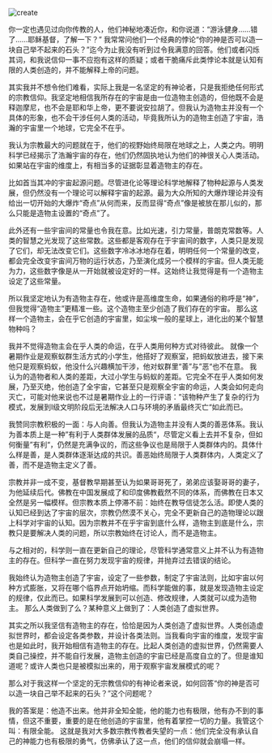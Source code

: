 ![create](http://static.insomnia-er.com/create.jpg)



你一定也遇见过向你传教的人，他们神秘地凑近你，和你说道：“游泳健身……错了……耶稣基督，了解一下？”
我常常问他们一个经典的悖论“你的神是否可以造一块自己举不起来的石头？”迄今为止我没有听到过令我满意的回答。他们或者闪烁其词，和我说信仰一事不应抱有这样的质疑；或者干脆痛斥此类悖论本就是认知有限的人类创造的，并不能解释上帝的问题。

其实我并不想令他们难看，实际上我是一名坚定的有神论者，只是我拒绝任何形式的宗教信仰。我坚定地相信我所存在的宇宙是由一位造物主创造的，但他既不会是释迦摩尼，也不会是耶和华上帝，更不要说安拉胡了。但我认为造物主并没有一个具体的形象，也不会干涉任何人类的活动，毕竟我所认为的造物主创造了宇宙，浩瀚的宇宙里一个地球，它完全不在乎。

我认为宗教最大的问题就在于，他们的视野始终局限在地球之上，人类之内。明明科学已经揭示了浩瀚宇宙的存在，他们仍然固执地认为他们的神很关心人类活动。如果站在宇宙的维度上，有相当多的证据彰显着造物主的存在。

比如首当其冲的宇宙起源问题。尽管进化论等理论科学地解释了物种起源与人类发展，但仍然没有一个理论可以解释宇宙的起源。最为大众所知的大爆炸理论并没有给出一切开始的大爆炸“奇点”从何而来，反而显得“奇点”像是被放在那儿似的，那么只能是造物主设置的“奇点”了。

此外还有一些宇宙间的常量也令我在意。比如光速，引力常量，普朗克常数等。人类的智慧之光发现了这些常数。这些都是客观存在于宇宙间的数字，人类只是发现了它们，却无法改变它们。这些数字冷冰冰地存在着，明明任何一个常量的改变，都会完全改变宇宙间万物的运行状态，乃至演化成另一个模样的宇宙。但人类无能为力，这些数字像是从一开始就被设定好的一样。这始终让我觉得是有一个造物主设定了这些常量。

所以我坚定地认为有造物主存在，他或许是高维度生命，如果通俗的称呼是“神”，但我觉得“造物主”更精准一些。这个造物主至少创造了我们存在的宇宙。
那么这样一个造物主，会在乎它创造的宇宙里，如尘埃一般的星球上，进化出的某个智慧物种吗？

我并不觉得造物主会在乎人类的命运，在乎人类用何种方式对待彼此。
就像一个暑期作业是观察蚁群生活方式的小学生，他搭好了观察室，把蚂蚁放进去，接下来他只是观察蚂蚁，他没什么兴趣横加干涉，他对蚁群里“善”与”恶“也不在意。
我认为的造物者和人类的差距，大过小学生与蚂蚁的差距。它完全不在乎人类如何发展，乃至灭绝，他创造了全宇宙，它甚至只是观察全宇宙的命运，人类会如何走向灭亡，可能对他来说也不过是暑期作业上的一行评语：”该物种产生了复杂的行为模式，发展到I级文明阶段后无法解决人口与环境的矛盾最终灭亡“如此而已。

我赞同宗教积极的一面：与人向善。但我认为造物主并没有人类的善恶体系。我认为善本质上是一种”有利于人类群体发展的品质“，尽管定义看上去并不复杂，但如何衡量”有利“，仍然是充满争议的，而这些争议也是局限于人类群体内的。具体什么样是善，是人类群体逐渐达成的共识。善恶始终局限于人类群体内，人类定义了善，而不是造物主定义了善。


宗教并非一成不变，基督教早期甚至认为如果哥哥死了，弟弟应该娶哥哥的妻子，为他延续后代。佛教在中国发展成了和印度佛教截然不同的体系，而佛教在日本又全然是另一幅模样。但宗教本质上停滞不前：始终在教导信徒怎么活。即使人类的认知已经到达了宇宙的层次，宗教仍然漠不关心，完全不更新自己的造物理论以跟上科学对宇宙的认知。因为宗教并不在乎宇宙到底什么样，造物主到底是什么，宗教只是要解决人类的问题，所以宗教始终在讨论人，而不是造物主。 

与之相对的，科学则一直在更新自己的理论，尽管科学通常意义上并不认为有造物主的存在。但科学一直在努力发现宇宙的规律，并抛弃过去错误的结论。

我始终认为造物主创造了宇宙，设定了一些参数，制定了宇宙法则，比如宇宙以何种方式膨胀，又将在哪个临界点开始坍缩。而科学能做的事，就是发现造物主设定的规律，仅此而已。如果科学发展到可以创造、修改规律，人类就可以成为造物主。
那么人类做到了么？某种意义上做到了：人类创造了虚拟世界。

其实之所以我坚信有造物主的存在，恰恰是因为人类创造了虚拟世界。人类创造虚拟世界时，都会设定各类参数，并设计各类法则。当我看向宇宙的维度，发现宇宙也是如此时，我开始相信有造物主的存在。比起人类创造的虚拟世界，仍然需要人类自己操控，并不能自行发展，造物主创造的宇宙已经是高度自立的了。但是谁知道呢？或许人类也只是被模拟出来的，用于观察宇宙发展模式的呢？

那么对于我这样一个坚定的无宗教信仰的有神论者来说，如何回答“你的神是否可以造一块自己举不起来的石头？”这个问题呢？

我的答案是：他造不出来。他并非全知全能，他的能力也有极限，他有办不到的事情，但这不重要，重要的是在他创造的宇宙里，他有着掌控一切的力量。我管这个叫：有限全能。
这就是我对大多数宗教传教者失望的一点：他们完全没有承认自己的神能力也有极限的勇气，仿佛承认了这一点，他们的信仰就会崩塌一样。

